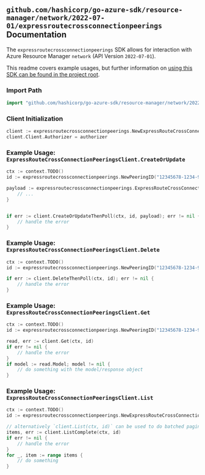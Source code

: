 
## `github.com/hashicorp/go-azure-sdk/resource-manager/network/2022-07-01/expressroutecrossconnectionpeerings` Documentation

The `expressroutecrossconnectionpeerings` SDK allows for interaction with Azure Resource Manager `network` (API Version `2022-07-01`).

This readme covers example usages, but further information on [using this SDK can be found in the project root](https://github.com/hashicorp/go-azure-sdk/tree/main/docs).

### Import Path

```go
import "github.com/hashicorp/go-azure-sdk/resource-manager/network/2022-07-01/expressroutecrossconnectionpeerings"
```


### Client Initialization

```go
client := expressroutecrossconnectionpeerings.NewExpressRouteCrossConnectionPeeringsClientWithBaseURI("https://management.azure.com")
client.Client.Authorizer = authorizer
```


### Example Usage: `ExpressRouteCrossConnectionPeeringsClient.CreateOrUpdate`

```go
ctx := context.TODO()
id := expressroutecrossconnectionpeerings.NewPeeringID("12345678-1234-9876-4563-123456789012", "example-resource-group", "crossConnectionName", "peeringName")

payload := expressroutecrossconnectionpeerings.ExpressRouteCrossConnectionPeering{
	// ...
}


if err := client.CreateOrUpdateThenPoll(ctx, id, payload); err != nil {
	// handle the error
}
```


### Example Usage: `ExpressRouteCrossConnectionPeeringsClient.Delete`

```go
ctx := context.TODO()
id := expressroutecrossconnectionpeerings.NewPeeringID("12345678-1234-9876-4563-123456789012", "example-resource-group", "crossConnectionName", "peeringName")

if err := client.DeleteThenPoll(ctx, id); err != nil {
	// handle the error
}
```


### Example Usage: `ExpressRouteCrossConnectionPeeringsClient.Get`

```go
ctx := context.TODO()
id := expressroutecrossconnectionpeerings.NewPeeringID("12345678-1234-9876-4563-123456789012", "example-resource-group", "crossConnectionName", "peeringName")

read, err := client.Get(ctx, id)
if err != nil {
	// handle the error
}
if model := read.Model; model != nil {
	// do something with the model/response object
}
```


### Example Usage: `ExpressRouteCrossConnectionPeeringsClient.List`

```go
ctx := context.TODO()
id := expressroutecrossconnectionpeerings.NewExpressRouteCrossConnectionID("12345678-1234-9876-4563-123456789012", "example-resource-group", "crossConnectionName")

// alternatively `client.List(ctx, id)` can be used to do batched pagination
items, err := client.ListComplete(ctx, id)
if err != nil {
	// handle the error
}
for _, item := range items {
	// do something
}
```
